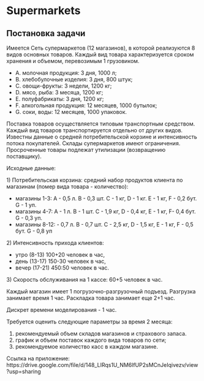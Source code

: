 # Supermarkets

<h2>Постановка задачи</h2>
<p>Имеется Сеть супермаркетов (12 магазинов), в которой реализуются 8 видов основных товаров. Каждый вид товара характеризуется сроком хранения и объемом, перевозимым 1 грузовиком.</p>
<ul>
<li>A.	молочная продукция: 3 дня, 1000 л;</li>
<li>B.	хлебобулочные изделия: 3 дня, 800 штук;</li>
<li>C.	овощи-фрукты: 3 недели, 1200 кг;</li>
<li>D.	мясо, рыба: 3 месяца, 1200 кг;</li>
<li>E.	полуфабрикаты: 3 дня, 1200 кг;</li>
<li>F.	алкогольная продукция: 12 месяцев, 1000 бутылок;</li>
<li>G.	соки, воды: 12 месяцев, 1000 упаковок.</li>
</ul>
<p>Поставка товаров осуществляется типовым транспортным средством. Каждый вид товаров транспортируется отдельно от других видов. Известны данные о средней потребительской корзине и интенсивность потока покупателей. Склады супермаркетов имеют ограничения. Просроченные товары подлежат утилизации (возвращению поставщику).
<p>Исходные данные:
<p>1) Потребительская корзина: средний набор продуктов клиента по магазинам (помер вида товара - количество):</p>
<ul>
<li>магазины 1-3: А - 0,5 л. B - 0,3 шт. C - 1 кг, D - 1 кг. E - 1 кг, F - 0,2 бут. G - 1 уп.</li>
<li>магазины 4-7: А - 1 л. B - 1 шт. C - 1,9 кг, D - 0,4 кг, E - 1 кг, F- 0,4 бут. G - 0,3 уп.</li>
<li>магазины 8-12: - 0,7 л. B - 0,7 шт. C - 2,5 кг, D - 1,5 кг, E - 1 кг, F - 0,5 бут. G - 0,8 уп</li>
</ul>
<p>2) Интенсивность прихода клиентов:</p>
<ul>
<li>утро (8-13) 100+20 человек в час,</li>
<li>день (13-17) 150-30 человек в час,</li>
<li>вечер (17-21) 450:50 человек в час.</li>
</ul>
<p>3) Скорость обслуживания на 1 кассе: 60+5 человек в час.</p>
<p>Каждый магазин имеет 1 погрузочно-разгрузочный подъезд. Разгрузка занимает время 1 час. Раскладка товара занимает еще 2+1 час.</p>
<p>Дискрет времени моделирования - 1 час.</p>
<p>Требуется оценить следующие параметры за время 2 месяца:</p>
<ol>
<li>	рекомендуемый объем складов магазинов и страхового запаса.</li>
<li>	график и объем поставок каждого вида товаров по сети;</li>
<li>	рекомендуемое количество касс в каждом магазине.</li>
</ol>
<p>
<p>Ссылка на приложение: https://drive.google.com/file/d/148_LIRqs1U_NM6lfUP2sMCnJeIqivezv/view?usp=sharing</p>
